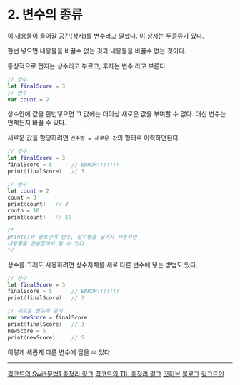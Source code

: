 # 2. 변수의 종류

이 내용물이 들어갈 공간(상자)를 변수라고 말했다. 이 상자는 두종류가 있다.

한번 넣으면 내용물을 바꿀수 없는 것과 내용물을 바꿀수 없는 것이다. 

통상적으로 전자는 상수라고 부르고, 후자는 변수 라고 부른다. 

```swift
// 상수
let finalScore = 3
// 변수
var count = 2
```

상수안에 값을 한번넣으면 그 값에는 더이상 새로운 값을 부여할 수 없다. 대신 변수는 언제든지 바꿀 수 있다.

새로운 값을 할당하려면 `변수명 = 새로운 값`의 형태로 이력하면된다.

```swift
// 상수
let finalScore = 3
finalScore = 5      // ERROR!!!!!!!
print(finalScore)   // 3

// 변수
let count = 2
count = 3
print(count)   // 3
coutn = 10
print(count)   // 10

/*
print()의 괄호안에 변수, 상수명을 넣어서 사용하면
내용물을 콘솔창에서 볼 수 있다.
*/
```

상수를 그래도 사용하려면 상수자체를 새로 다른 변수에 넣는 방법도 있다.

```swift
// 상수
let finalScore = 3
finalScore = 5      // ERROR!!!!!!!
print(finalScore)   // 3

// 새로운 변수에 담기
var newScore = finalScore
print(finalScore)   // 3
newScore = 5
print(newScore)     // 5
```

이렇게 새롭게 다른 변수에 담을 수 있다.


---
[긱코드의 Swift문법1 총정리 링크](https://github.com/isGeekCode/TIL/blob/main/swift/Swift1.md)
[긱코드의 TIL 총정리 링크](https://github.com/isGeekCode/TIL)
[깃허브](https://github.com/isGeekCode/)
[블로그](https://h1guitar.tistory.com/)
[링크드인](https://www.linkedin.com/in/hyeonseok-bang-52b780235/)

